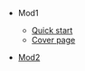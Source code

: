 - Mod1

  - [Quick start](mod1/quickstart.md)
  - [Cover page](mod1/cover.md)

- [Mod2](mod2/custom-navbar.md)
